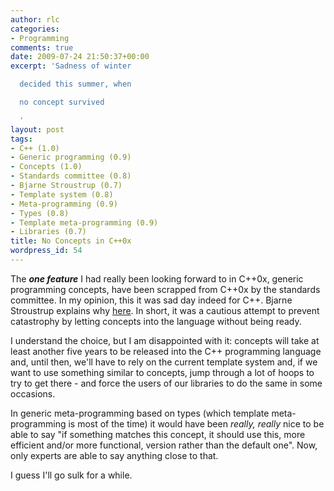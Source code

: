```yaml
---
author: rlc
categories:
- Programming
comments: true
date: 2009-07-24 21:50:37+00:00
excerpt: 'Sadness of winter

  decided this summer, when

  no concept survived

  '
layout: post
tags:
- C++ (1.0)
- Generic programming (0.9)
- Concepts (1.0)
- Standards committee (0.8)
- Bjarne Stroustrup (0.7)
- Template system (0.8)
- Meta-programming (0.9)
- Types (0.8)
- Template meta-programming (0.9)
- Libraries (0.7)
title: No Concepts in C++0x
wordpress_id: 54
---
```


The _**one feature**_ I had really been looking forward to in C++0x, generic programming concepts, have been scrapped from C++0x by the standards committee. In my opinion, this it was sad day indeed for C++. Bjarne Stroustrup explains why [here](http://www.ddj.com/architect/218600111). In short, it was a cautious attempt to prevent catastrophy by letting concepts into the language without being ready.

I understand the choice, but I am disappointed with it: concepts will take at least another five years to be released into the C++ programming language and, until then, we'll have to rely on the current template system and, if we want to use something similar to concepts, jump through a lot of hoops to try to get there - and force the users of our libraries to do the same in some occasions.

In generic meta-programming based on types (which template meta-programming is most of the time) it would have been _really, really_ nice to be able to say "if something matches this concept, it should use this, more efficient and/or more functional, version rather than the default one". Now, only experts are able to say anything close to that.

I guess I'll go sulk for a while.